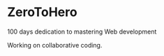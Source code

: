 ZeroToHero
==========

100 days dedication to mastering Web development

Working on collaborative coding. 
